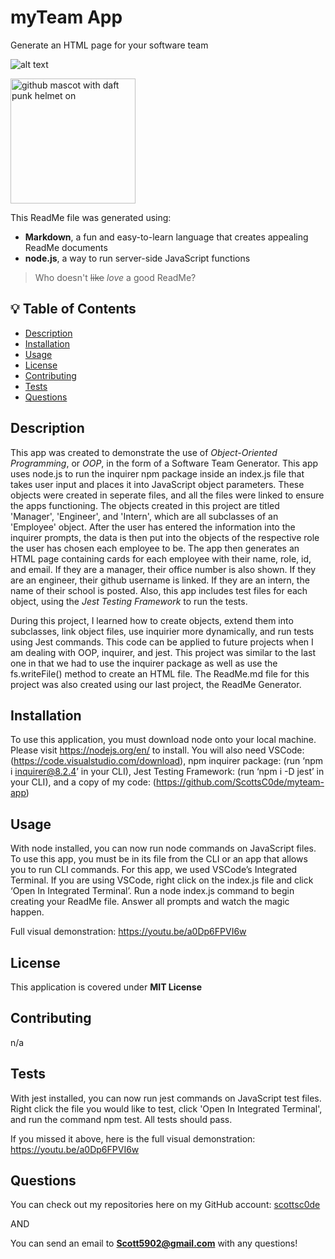 # myTeam App
Generate an HTML page for your software team

![alt text](https://img.shields.io/badge/License-MIT-yellow.svg)

<img src="https://octodex.github.com/images/daftpunktocat-thomas.gif" alt="github mascot with daft punk helmet on" width="200"/>

[//]: # (demonstrating some cool markdown syntax tricks. this is a markdown comment)

This ReadMe file was generated using:
- **Markdown**, a fun and easy-to-learn language that creates appealing ReadMe documents
- **node.js**, a way to run server-side JavaScript functions
> Who doesn't ~~like~~ _love_ a good ReadMe?&nbsp;

## 💡 Table of Contents

- [Description](#description-id)
- [Installation](#installation-id)
- [Usage](#usage-id)
- [License](#license-id)
- [Contributing](#contributing-id)
- [Tests](#tests-id)
- [Questions](#questions-id)

## <a id="description-id"></a>Description
This app was created to demonstrate the use of *Object-Oriented Programming*, or *OOP*, in the form of a Software Team Generator. This app uses node.js to run the inquirer npm package inside an index.js file that takes user input and places it into JavaScript object parameters. These objects were created in seperate files, and all the files were linked to ensure the apps functioning. The objects created in this project are titled 'Manager', 'Engineer', and 'Intern', which are all subclasses of an 'Employee' object. After the user has entered the information into the inquirer prompts, the data is then put into the objects of the respective role the user has chosen each employee to be. The app then generates an HTML page containing cards for each employee with their name, role, id, and email. If they are a manager, their office number is also shown. If they are an engineer, their github username is linked. If they are an intern, the name of their school is posted. Also, this app includes test files for each object, using the *Jest Testing Framework* to run the tests.

During this project, I learned how to create objects, extend them into subclasses, link object files, use inquirier more dynamically, and run tests using Jest commands. This code can be applied to future projects when I am dealing with OOP, inquirer, and jest. This project was similar to the last one in that we had to use the inquirer package as well as use the fs.writeFile() method to create an HTML file. The ReadMe.md file for this project was also created using our last project, the ReadMe Generator.
   
## <a id="installation-id"></a>Installation
To use this application, you must download node onto your local machine. Please visit https://nodejs.org/en/ to install. You will also need VSCode: (https://code.visualstudio.com/download), npm inquirer package: (run ‘npm i inquirer@8.2.4’ in your CLI), Jest Testing Framework: (run ‘npm i -D jest’ in your CLI), and a copy of my code: (https://github.com/ScottsC0de/myteam-app)
    
## <a id="usage-id"></a>Usage
With node installed, you can now run node commands on JavaScript files. To use this app, you must be in its file from the CLI or an app that allows you to run CLI commands. For this app, we used VSCode’s Integrated Terminal. If you are using VSCode, right click on the index.js file and click ‘Open In Integrated Terminal’. Run a node index.js command to begin creating your ReadMe file. Answer all prompts and watch the magic happen.

Full visual demonstration: https://youtu.be/a0Dp6FPVI6w

## <a id="license-id"></a>License
This application is covered under **MIT License**
    
## <a id="contributing-id"></a>Contributing
n/a
    
## <a id="tests-id"></a>Tests
With jest installed, you can now run jest commands on JavaScript test files. Right click the file you would like to test, click 'Open In Integrated Terminal', and run the command npm test. All tests should pass.

If you missed it above, here is the full visual demonstration: https://youtu.be/a0Dp6FPVI6w


## <a id="questions-id"></a>Questions
You can check out my repositories here on my GitHub account: 
<a href="https://github.com/scottsc0de">scottsc0de</a>

AND

You can send an email to **Scott5902@gmail.com** with any questions!